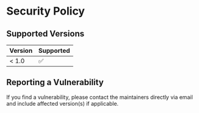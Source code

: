 # Security Policy

## Supported Versions

| Version | Supported          |
| ------- | ------------------ |
| < 1.0   | :white_check_mark: |

## Reporting a Vulnerability

If you find a vulnerability, please contact the maintainers directly via email and include affected version(s) if applicable.
